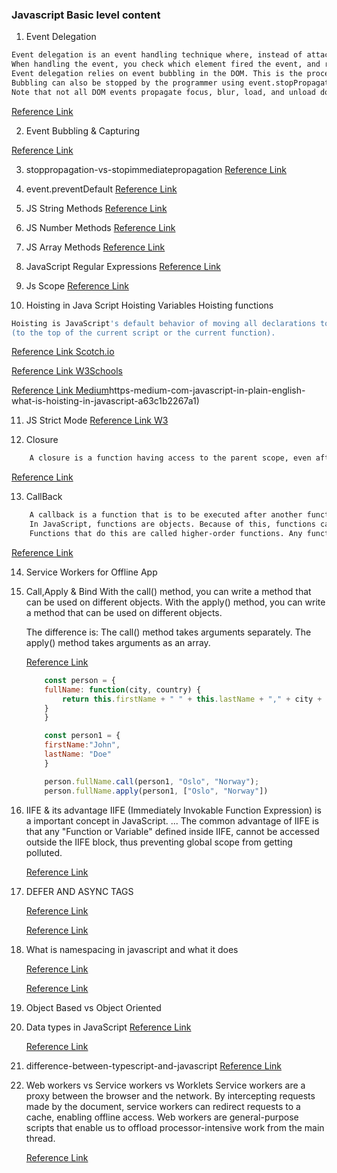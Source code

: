 ### Javascript Basic level content
1. Event Delegation
```sh
Event delegation is an event handling technique where, instead of attaching event handlers directly to every element you want to listen to events on, you attach a single event handler to a parent element of those elements to listen for events occurring on its descendant elements.
When handling the event, you check which element fired the event, and respond accordingly.
Event delegation relies on event bubbling in the DOM. This is the process whereby an event triggered on a child element propagates up the DOM tree to its parent element, and its parents parent element, etc., until the document is reached.
Bubbling can also be stopped by the programmer using event.stopPropagation(). 
Note that not all DOM events propagate focus, blur, load, and unload don't. 

```
[Reference Link](https://www.sitepoint.com/event-delegation-with-jquery/)

2. Event Bubbling & Capturing

[Reference Link](https://medium.com/@vsvaibhav2016/event-bubbling-and-event-capturing-in-javascript-6ff38bec30e)

3. stoppropagation-vs-stopimmediatepropagation
[Reference Link](https://codeplanet.io/preventdefault-vs-stoppropagation-vs-stopimmediatepropagation/)

4. event.preventDefault
[Reference Link](https://codeplanet.io/preventdefault-vs-stoppropagation-vs-stopimmediatepropagation/)

5. JS String Methods
[Reference Link](https://www.w3schools.com/js/js_string_methods.asp)

6. JS Number Methods
[Reference Link](https://www.w3schools.com/js/js_numbers.asp)

7. JS Array Methods
[Reference Link](https://www.w3schools.com/js/js_array_methods.asp)

8. JavaScript Regular Expressions
[Reference Link](https://www.w3schools.com/js/js_regexp.asp)

9. Js Scope
[Reference Link](https://www.w3schools.com/js/js_scope.asp)

10. Hoisting in Java Script
Hoisting Variables 
Hoisting functions
```sh
Hoisting is JavaScript's default behavior of moving all declarations to the top of the current scope 
(to the top of the current script or the current function).
```
[Reference Link Scotch.io](https://scotch.io/tutorials/understanding-hoisting-in-javascript)

[Reference Link W3Schools](https://www.w3schools.com/js/js_hoisting.asp)

[Reference Link Medium](https://medium.com/javascript-in-plain-english/)https-medium-com-javascript-in-plain-english-what-is-hoisting-in-javascript-a63c1b2267a1)


11. JS Strict Mode
[Reference Link W3](https://www.w3schools.com/js/js_strict.asp)

12. Closure
```sh
    A closure is a function having access to the parent scope, even after the parent function has closed.
```
[Reference Link](https://www.w3schools.com/js/js_function_closures.asp)

13. CallBack
```sh
    A callback is a function that is to be executed after another function has finished executing — hence the name ‘call back’.
    In JavaScript, functions are objects. Because of this, functions can take functions as arguments, and can be returned by other functions. 
    Functions that do this are called higher-order functions. Any function that is passed as an argument is called a callback function.
```
[Reference Link](https://codeburst.io/javascript-what-the-heck-is-a-callback-aba4da2deced)

14. Service Workers for Offline App

15. Call,Apply & Bind
    With the call() method, you can write a method that can be used on different objects.
    With the apply() method, you can write a method that can be used on different objects.

    The difference is:
    The call() method takes arguments separately.
    The apply() method takes arguments as an array.
    
    [Reference Link](https://www.w3schools.com/js/js_function_apply.asp)

    ```JavaScript
        const person = {
        fullName: function(city, country) {
            return this.firstName + " " + this.lastName + "," + city + "," + country;
        }
        }

        const person1 = {
        firstName:"John",
        lastName: "Doe"
        }

        person.fullName.call(person1, "Oslo", "Norway");
        person.fullName.apply(person1, ["Oslo", "Norway"])
    ```

16. IIFE & its advantage
    IIFE (Immediately Invokable Function Expression) is a important concept in JavaScript. ... 
    The common advantage of IIFE is that any "Function or Variable" defined inside IIFE, 
    cannot be accessed outside the IIFE block, thus preventing global scope from getting polluted.
    
    [Reference Link](https://www.codeproject.com/Articles/1110916/JavaScript-IIFE-Design-Pattern)

18. DEFER AND ASYNC TAGS

    [Reference Link](https://www.growingwiththeweb.com/2014/02/async-vs-defer-attributes.html)

    [Reference Link](https://www.upwork.com/hiring/development/11-tips-to-optimize-javascript-and-improve-website-loading-speeds/)

19. What is namespacing in javascript and what it does

    [Reference Link](https://www.codeproject.com/Articles/829254/JavaScript-Namespace)

    [Reference Link](https://stackoverflow.com/questions/8523231/what-is-meant-by-javascript-namespacing)

20. Object Based vs Object Oriented

21. Data types in JavaScript
    [Reference Link](https://medium.com/@junshengpierre/javascript-primitive-values-object-references-361cfc1cbfb0)
    
    [Reference Link](https://www.w3schools.com/js/js_datatypes.asp)

22. difference-between-typescript-and-javascript
    [Reference Link](https://www.geeksforgeeks.org/difference-between-typescript-and-javascript/)

23. Web workers vs Service workers vs Worklets
    Service workers are a proxy between the browser and the network. By intercepting requests made 
    by the document, service workers can redirect requests to a cache, enabling offline access. 
    Web workers are general-purpose scripts that enable us to offload processor-intensive work from the main thread.
    
    [Reference Link](https://bitsofco.de/web-workers-vs-service-workers-vs-worklets/)

